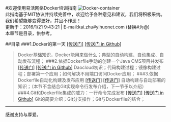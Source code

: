 #欢迎使用易活网络Docker培训指南
![Docker-container](http://a.oss.yihuonet.com/storage/Docker-container.png)      
此指南基于MIT协议并持续完善中，欢迎给予各种意见和建议，我们将积极采纳。我们希望能够变得更好，并且不作恶！     
更新于：2016/1/21 9:43:21   | E-mail:kai.zhu#yihuonet.com (替换#为@)    
本章节是目录，供参考。

##目录
###1.Docker的第一天 [[传送门]](index.html "[index.html]") [[传送门 in Github]](index.md "[index.md]")
>Docker基础知识，Docker能用来做什么；典型的自动构建、自动集成、自动发布流程；
###2.依据Dockerfile手动的创建一个Java CMS项目并发布 [[传送门]](first-docker-deploy.html "[first-docker-deploy.html]") [[传送门 in Github]](first-docker-deploy.md "[first-docker-deploy.md]")
>Daocloud初识；代码构建过程；镜像构建过程；部署第一个应用；如何解决不用端口访问Docker应用；
###3.依据Dockerfile自动化构建及发布应用 [[传送门]](first-docker-deploy-automactic.html "[first-docker-deploy-automactic.html]") [[传送门]](first-docker-deploy-automactic.md "[first-docker-deploy-automactic.md]")
>自动构建与自动部署的知识；（本节不含结合Git实现命令行发布介绍，下一节予以介绍）
###4.Git和Dockerfile集成的威力：一行命令完成发布 [[传送门]](first-docker-deploy-automactic-git.html "[first-docker-deploy-automactic-git.html]") [[传送门 in Github]](first-docker-deploy-automactic-git.md "[first-docker-deploy-automactic-git.md]")
>Git的简要介绍；Git分支操作；Git与Dockerfile的结合；


----------
    
感谢支持与厚爱。
